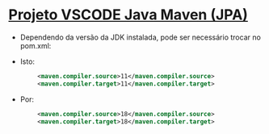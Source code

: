 # [Projeto VSCODE Java Maven (JPA)](./)

 * Dependendo da versão da JDK instalada, pode ser necessário trocar no pom.xml:

  * Isto: 

```xml
        <maven.compiler.source>11</maven.compiler.source>
        <maven.compiler.target>11</maven.compiler.target>
```
   * Por: 

```xml
        <maven.compiler.source>18</maven.compiler.source>
        <maven.compiler.target>18</maven.compiler.target>
```
